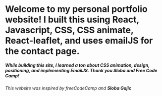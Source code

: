 # Welcome to my personal portfolio website! I built this using React, Javascript, CSS, CSS animate, React-leaflet, and uses emailJS for the contact page.

##### While building this site, I learned a ton about CSS animation, design, positioning, and implementing EmailJS. Thank you Sloba and Free Code Camp!

###### This website was inspired by freeCodeCamp and **Sloba Gajic**

